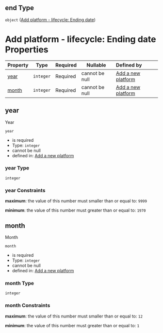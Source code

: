 ## end Type

`object` ([Add platform - lifecycle: Ending date](add-platform-properties-add-platform-lifecycle-properties-add-platform---lifecycle-ending-date.md))

# Add platform - lifecycle: Ending date Properties

| Property        | Type      | Required | Nullable       | Defined by                                                                                                                                                                                                                                             |
| :-------------- | --------- | -------- | -------------- | :----------------------------------------------------------------------------------------------------------------------------------------------------------------------------------------------------------------------------------------------------- |
| [year](#year)   | `integer` | Required | cannot be null | [Add a new platform](add-platform-properties-add-platform-lifecycle-properties-add-platform---lifecycle-ending-date-properties-year.md "http&#x3A;//www.city-game-studio.com/add.platform.json#/properties/duration/properties/end/properties/year")   |
| [month](#month) | `integer` | Required | cannot be null | [Add a new platform](add-platform-properties-add-platform-lifecycle-properties-add-platform---lifecycle-ending-date-properties-month.md "http&#x3A;//www.city-game-studio.com/add.platform.json#/properties/duration/properties/end/properties/month") |

## year

Year


`year`

-   is required
-   Type: `integer`
-   cannot be null
-   defined in: [Add a new platform](add-platform-properties-add-platform-lifecycle-properties-add-platform---lifecycle-ending-date-properties-year.md "http&#x3A;//www.city-game-studio.com/add.platform.json#/properties/duration/properties/end/properties/year")

### year Type

`integer`

### year Constraints

**maximum**: the value of this number must smaller than or equal to: `9999`

**minimum**: the value of this number must greater than or equal to: `1970`

## month

Month


`month`

-   is required
-   Type: `integer`
-   cannot be null
-   defined in: [Add a new platform](add-platform-properties-add-platform-lifecycle-properties-add-platform---lifecycle-ending-date-properties-month.md "http&#x3A;//www.city-game-studio.com/add.platform.json#/properties/duration/properties/end/properties/month")

### month Type

`integer`

### month Constraints

**maximum**: the value of this number must smaller than or equal to: `12`

**minimum**: the value of this number must greater than or equal to: `1`
